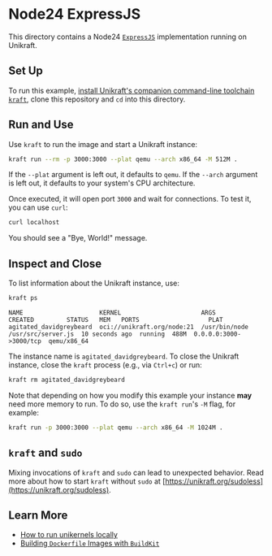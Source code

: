 # Node24 ExpressJS

This directory contains a Node24 [`ExpressJS`](https://expressjs.com/) implementation running on Unikraft.

## Set Up

To run this example, [install Unikraft's companion command-line toolchain `kraft`](https://unikraft.org/docs/cli), clone this repository and `cd` into this directory.

## Run and Use

Use `kraft` to run the image and start a Unikraft instance:

```bash
kraft run --rm -p 3000:3000 --plat qemu --arch x86_64 -M 512M .
```

If the `--plat` argument is left out, it defaults to `qemu`.
If the `--arch` argument is left out, it defaults to your system's CPU architecture.

Once executed, it will open port `3000` and wait for connections.
To test it, you can use `curl`:

```bash
curl localhost
```

You should see a "Bye, World!" message.

## Inspect and Close

To list information about the Unikraft instance, use:

```bash
kraft ps
```

```text
NAME                     KERNEL                      ARGS                              CREATED         STATUS   MEM   PORTS                   PLAT
agitated_davidgreybeard  oci://unikraft.org/node:21  /usr/bin/node /usr/src/server.js  10 seconds ago  running  488M  0.0.0.0:3000->3000/tcp  qemu/x86_64
```

The instance name is `agitated_davidgreybeard`.
To close the Unikraft instance, close the `kraft` process (e.g., via `Ctrl+c`) or run:

```bash
kraft rm agitated_davidgreybeard
```

Note that depending on how you modify this example your instance **may** need more memory to run.
To do so, use the `kraft run`'s `-M` flag, for example:

```bash
kraft run -p 3000:3000 --plat qemu --arch x86_64 -M 1024M .
```

## `kraft` and `sudo`

Mixing invocations of `kraft` and `sudo` can lead to unexpected behavior.
Read more about how to start `kraft` without `sudo` at [https://unikraft.org/sudoless](https://unikraft.org/sudoless).

## Learn More

- [How to run unikernels locally](https://unikraft.org/docs/cli/running)
- [Building `Dockerfile` Images with `BuildKit`](https://unikraft.org/guides/building-dockerfile-images-with-buildkit)
